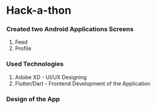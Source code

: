 # Hack-a-thon

### Created two Android Applications Screens 
1. Feed
2. Profile

### Used Technologies
1. Adobe XD - UI/UX Designing
2. Flutter/Dart - Frontend Development of the Application

### Design of the App
